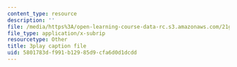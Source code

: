 ```yaml
---
content_type: resource
description: ''
file: /media/https%3A/open-learning-course-data-rc.s3.amazonaws.com/21g-027-asia-in-the-modern-world-images-representations-fall-2016/5801783df991b12985d9cfa6d0d1dcdd_1801228.srt
file_type: application/x-subrip
resourcetype: Other
title: 3play caption file
uid: 5801783d-f991-b129-85d9-cfa6d0d1dcdd
---
```

